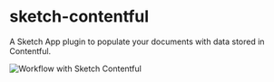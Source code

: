 # sketch-contentful
A Sketch App plugin to populate your documents with data stored in Contentful.

![Workflow with Sketch Contentful](./sketch-contentful.gif)
